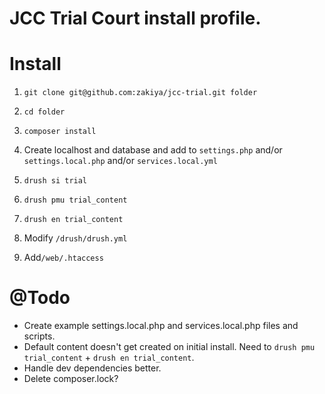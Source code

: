 # JCC Trial Court install profile. 

# Install
1. `git clone git@github.com:zakiya/jcc-trial.git folder`

1. `cd folder`

2. `composer install`

3. Create localhost and database and add to `settings.php` and/or `settings.local.php` and/or `services.local.yml`

4. `drush si trial`

5. `drush pmu trial_content`

6. `drush en trial_content`

7. Modify `/drush/drush.yml`

8. Add`/web/.htaccess`

# @Todo
- Create example settings.local.php and services.local.php files and scripts.
- Default content doesn't get created on initial install. Need to `drush pmu trial_content` + `drush en trial_content`.
- Handle dev dependencies better.
- Delete composer.lock?
